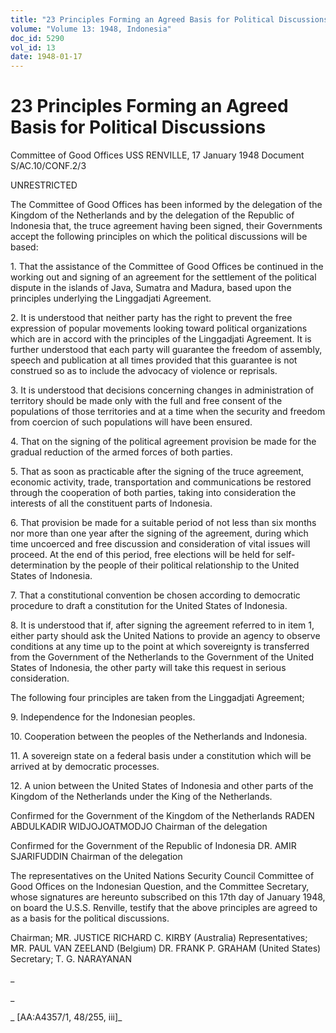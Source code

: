 ```yaml
---
title: "23 Principles Forming an Agreed Basis for Political Discussions"
volume: "Volume 13: 1948, Indonesia"
doc_id: 5290
vol_id: 13
date: 1948-01-17
---
```


# 23 Principles Forming an Agreed Basis for Political Discussions

Committee of Good Offices USS RENVILLE, 17 January 1948 Document S/AC.10/CONF.2/3

UNRESTRICTED

The Committee of Good Offices has been informed by the delegation of the Kingdom of the Netherlands and by the delegation of the Republic of Indonesia that, the truce agreement having been signed, their Governments accept the following principles on which the political discussions will be based:

1\. That the assistance of the Committee of Good Offices be continued in the working out and signing of an agreement for the settlement of the political dispute in the islands of Java, Sumatra and Madura, based upon the principles underlying the Linggadjati Agreement.

2\. It is understood that neither party has the right to prevent the free expression of popular movements looking toward political organizations which are in accord with the principles of the Linggadjati Agreement. It is further understood that each party will guarantee the freedom of assembly, speech and publication at all times provided that this guarantee is not construed so as to include the advocacy of violence or reprisals.

3\. It is understood that decisions concerning changes in administration of territory should be made only with the full and free consent of the populations of those territories and at a time when the security and freedom from coercion of such populations will have been ensured.

4\. That on the signing of the political agreement provision be made for the gradual reduction of the armed forces of both parties.

5\. That as soon as practicable after the signing of the truce agreement, economic activity, trade, transportation and communications be restored through the cooperation of both parties, taking into consideration the interests of all the constituent parts of Indonesia.

6\. That provision be made for a suitable period of not less than six months nor more than one year after the signing of the agreement, during which time uncoerced and free discussion and consideration of vital issues will proceed. At the end of this period, free elections will be held for self-determination by the people of their political relationship to the United States of Indonesia.

7\. That a constitutional convention be chosen according to democratic procedure to draft a constitution for the United States of Indonesia.

8\. It is understood that if, after signing the agreement referred to in item 1, either party should ask the United Nations to provide an agency to observe conditions at any time up to the point at which sovereignty is transferred from the Government of the Netherlands to the Government of the United States of Indonesia, the other party will take this request in serious consideration.

The following four principles are taken from the Linggadjati Agreement;

9\. Independence for the Indonesian peoples.

10\. Cooperation between the peoples of the Netherlands and Indonesia.

11\. A sovereign state on a federal basis under a constitution which will be arrived at by democratic processes.

12\. A union between the United States of Indonesia and other parts of the Kingdom of the Netherlands under the King of the Netherlands.

Confirmed for the Government of the Kingdom of the Netherlands RADEN ABDULKADIR WIDJOJOATMODJO Chairman of the delegation

Confirmed for the Government of the Republic of Indonesia DR. AMIR SJARIFUDDIN Chairman of the delegation

The representatives on the United Nations Security Council Committee of Good Offices on the Indonesian Question, and the Committee Secretary, whose signatures are hereunto subscribed on this 17th day of January 1948, on board the U.S.S. Renville, testify that the above principles are agreed to as a basis for the political discussions.

Chairman; MR. JUSTICE RICHARD C. KIRBY (Australia) Representatives; MR. PAUL VAN ZEELAND (Belgium) DR. FRANK P. GRAHAM (United States) Secretary; T. G. NARAYANAN

_

_

_ [AA:A4357/1, 48/255, iii]_
